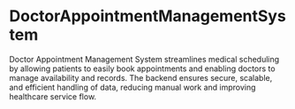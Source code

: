 # DoctorAppointmentManagementSystem
Doctor Appointment Management System streamlines medical scheduling by allowing patients to easily book appointments and enabling doctors to manage availability and records. The backend ensures secure, scalable, and efficient handling of data, reducing manual work and improving healthcare service flow.
